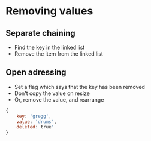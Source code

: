 # Removing values

## Separate chaining

* Find the key in the linked list
* Remove the item from the linked list

## Open adressing

* Set a flag which says that the key has been removed
* Don't copy the value on resize
* Or, remove the value, and rearrange

```js
{
    key: 'gregg',
    value: 'drums',
    deleted: true'
}
```

